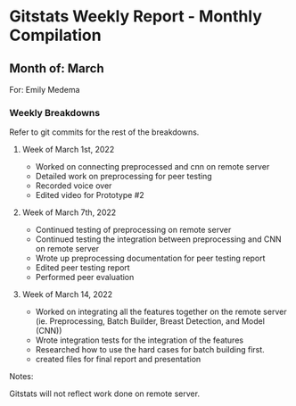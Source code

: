 # Gitstats Weekly Report - Monthly Compilation

## Month of: March

For: Emily Medema

### Weekly Breakdowns

Refer to git commits for the rest of the breakdowns.

1) Week of March 1st, 2022

   - Worked on connecting preprocessed and cnn on remote server
   - Detailed work on preprocessing for peer testing
   - Recorded voice over
   - Edited video for Prototype #2

2) Week of March 7th, 2022

   - Continued testing of preprocessing on remote server
   - Continued testing the integration between preprocessing and CNN on remote server
   - Wrote up preprocessing documentation for peer testing report
   - Edited peer testing report
   - Performed peer evaluation

3) Week of March 14, 2022

   - Worked on integrating all the features together on the remote server (ie. Preprocessing, Batch Builder, Breast Detection, and Model (CNN))
   - Wrote integration tests for the integration of the features
   - Researched how to use the hard cases for batch building first.
   - created files for final report and presentation

Notes:

Gitstats will not reflect work done on remote server.
